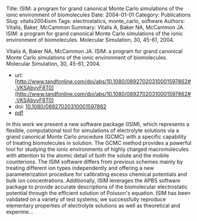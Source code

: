 Title: ISIM: a program for grand canonical Monte Carlo simulations of the ionic environment of biomolecules
Date: 2004-01-01
Category: Publications
Slug: vitalis2004isim
Tags: electrostatics, monte_carlo, software
Authors: Vitalis, Baker, McCammon
Summary: Vitalis A, Baker NA, McCammon JA. ISIM: a program for grand canonical Monte Carlo simulations of the ionic environment of biomolecules. Molecular Simulation, 30, 45-61, 2004. 

Vitalis A, Baker NA, McCammon JA. ISIM: a program for grand canonical Monte Carlo simulations of the ionic environment of biomolecules. Molecular Simulation, 30, 45-61, 2004. 

* url: [http://www.tandfonline.com/doi/abs/10.1080/08927020310001597862#.VKSAbyvF8T0](http://www.tandfonline.com/doi/abs/10.1080/08927020310001597862#.VKSAbyvF8T0)
* doi: [10.1080/08927020310001597862](10.1080/08927020310001597862)
* [pdf](http://sobolevnrm.github.io/papers/vitalis2004isim.pdf)

In this work we present a new software package (ISIM), which represents a flexible, computational tool for simulations of electrolyte solutions via a grand canonical Monte Carlo procedure (GCMC) with a specific capability of treating biomolecules in solution. The GCMC method provides a powerful tool for studying the ionic environments of highly charged macromolecules with attention to the atomic detail of both the solute and the mobile counterions. The ISIM software differs from previous schemes mainly by treating different ion types independently and offering a new parameterization procedure for calibrating excess chemical potentials and bulk ion concentrations. Additionally, ISIM leverages the APBS software package to provide accurate descriptions of the biomolecular electrostatic potential through the efficient solution of Poisson's equation. ISIM has been validated on a variety of test systems; we successfully reproduce elementary properties of electrolyte solutions as well as theoretical and experime...
